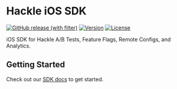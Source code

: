 # Hackle iOS SDK

[![GitHub release (with filter)](https://img.shields.io/github/v/release/hackle-io/hackle-ios-sdk)](https://github.com/hackle-io/hackle-ios-sdk/releases)
[![Version](https://img.shields.io/cocoapods/v/Hackle.svg)](http://cocoapods.org/pods/Hackle)
[![License](https://img.shields.io/cocoapods/l/Hackle.svg)](https://github.com/hackle-io/hackle-ios-sdk/blob/master/LICENSE)

iOS SDK for Hackle A/B Tests, Feature Flags, Remote Configs, and Analytics.


## Getting Started
Check out our [SDK docs](https://docs.hackle.io/docs/ios-sdk-init) to get started.
